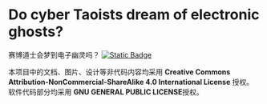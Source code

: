 # Do cyber Taoists dream of electronic ghosts?
赛博道士会梦到电子幽灵吗？
[<img alt="Static Badge" src="https://img.shields.io/badge/Steam-%E5%88%9B%E6%84%8F%E5%B7%A5%E5%9D%8A-brightgreen?logo=steam&link=https%3A%2F%2Fsteamcommunity.com%2Fsharedfiles%2Ffiledetails%2F%3Fid%3D3538490121&link=https%3A%2F%2Fsteamcommunity.com%2Fsharedfiles%2Ffiledetails%2F%3Fid%3D3538490121">](https://img.shields.io/badge/Steam-%E5%88%9B%E6%84%8F%E5%B7%A5%E5%9D%8A-brightgreen?logo=steam&link=https%3A%2F%2Fsteamcommunity.com%2Fsharedfiles%2Ffiledetails%2F%3Fid%3D3538490121&link=https%3A%2F%2Fsteamcommunity.com%2Fsharedfiles%2Ffiledetails%2F%3Fid%3D3538490121
)


本项目中的文档、图片、设计等非代码内容均采用 **Creative Commons Attribution-NonCommercial-ShareAlike 4.0 International License** 授权。
软件代码部分均采用 **GNU GENERAL PUBLIC LICENSE**授权。
